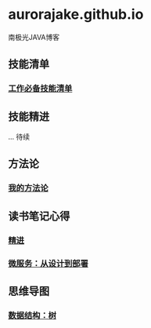 
# aurorajake.github.io
南极光JAVA博客

## 技能清单
### [工作必备技能清单](https://github.com/aurorajake/aurorajake.github.io/blob/master/%E6%8A%80%E8%83%BD%E6%B8%85%E5%8D%95/%E5%B7%A5%E4%BD%9C%E5%BF%85%E5%A4%87%E6%8A%80%E8%83%BD%E6%B8%85%E5%8D%95.md)

## 技能精进
  ... 待续
 
## 方法论
### [我的方法论](https://github.com/aurorajake/aurorajake.github.io/blob/master/%E6%88%91%E7%9A%84%E6%96%B9%E6%B3%95%E8%AE%BA/%E6%88%91%E7%9A%84%E6%96%B9%E6%B3%95%E8%AE%BA.md)

## 读书笔记心得
### [精进](https://github.com/aurorajake/aurorajake.github.io/blob/master/%E8%AF%BB%E4%B9%A6%E5%BF%83%E5%BE%97/%E7%B2%BE%E8%BF%9B.md)
### [微服务：从设计到部署](https://github.com/aurorajake/aurorajake.github.io/blob/master/%E8%AF%BB%E4%B9%A6%E5%BF%83%E5%BE%97/%E5%BE%AE%E6%9C%8D%E5%8A%A1-%E4%BB%8E%E8%AE%BE%E8%AE%A1%E5%88%B0%E9%83%A8%E7%BD%B2.md) 


## 思维导图
### [数据结构：树](https://github.com/aurorajake/aurorajake.github.io/blob/master/思维导图/数据结构-树.md)